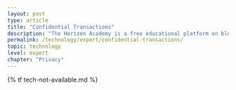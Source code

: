 ```yaml
---
layout: post
type: article
title: "Confidential Transactions"
description: "The Horizen Academy is a free educational platform on blockchain technology, cryptocurrency, and privacy. This chapter is is not available yet. We add content frequently, sign up for our newsletter for notifications when it's released."
permalink: /technology/expert/confidential-transactions/
topic: technology
level: expert
chapter: "Privacy"
---
```


{% tf tech-not-available.md %}
